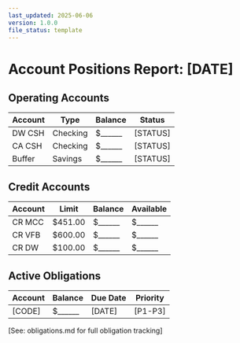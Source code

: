 ```yaml
---
last_updated: 2025-06-06
version: 1.0.0
file_status: template
---
```


# Account Positions Report: [DATE]

## Operating Accounts
| Account | Type | Balance | Status |
|---------|------|---------|--------|
| DW CSH | Checking | $______ | [STATUS] |
| CA CSH | Checking | $______ | [STATUS] |
| Buffer | Savings | $______ | [STATUS] |

## Credit Accounts
| Account | Limit | Balance | Available |
|---------|-------|---------|-----------|
| CR MCC | $451.00 | $______ | $______ |
| CR VFB | $600.00 | $______ | $______ |
| CR DW | $100.00 | $______ | $______ |

## Active Obligations
| Account | Balance | Due Date | Priority |
|---------|---------|----------|----------|
| [CODE] | $______ | [DATE] | [P1-P3] |

[See: obligations.md for full obligation tracking]
